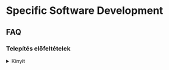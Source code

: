 # Specific Software Development

## FAQ

### Telepítés előfeltételek
<details>
<summary>Kinyit</summary>

#### Böngészős változat

Ez a kliens oldaláról elvileg semmit nem igényel, böngészőben fut.

Amihez csatlakozik, az egy IIS szerver lesz, ahol van frontendünk, meg backendünk. A [.net6 letöltés](https://dotnet.microsoft.com/en-us/download/dotnet/6.0) oldaláról a következők kellenek:
- Talán a bal oldali teljes sdk-ra nincs szükség, de lehet, hogy célszerű feltenni mindent.
- Egyébként a jobb oldali runtime-ok közül a .Net runtime 6...-ot
- Valószínűleg szükség lesz az ASP.NET Core Runtime 6...-ra
- Ha di api van a backenden, akkor az 32bites lesz, ezért valószínűleg a 32bites változatot (is) telepíteni kell.

#### Addon (winform)

A kliensre fel kell tenni a [.net6 letöltés](https://dotnet.microsoft.com/en-us/download/dotnet/6.0) oldaláról:
- Talán a bal oldali teljes sdk-ra nincs szükség, ha lehet, csak a runtime-ot tegyük fel.
- Egyébként a jobb oldali runtime-ok közül a .Net runtime 6...-ot, annak az x86 változatát!
- ASP.NET Core Runtime 6... x86
- .NET Desktop Runtime 6.... x86
- Edgewebview: https://developer.microsoft.com/en-US/microsoft-edge/webview2/

#### Android

Ez a tapasztalatok alapján egyéb telepítést nem igényel, az apk, amit adunk, az elég.

#### Windows (különálló, nem addon)

Ilyet még nem generáltunk ki (nem feltétlenül van rá szükség, a böngészős változat ugyanúgy használható), de ha szükség lesz rá, akkor valószínűleg ugyanazt fogja igényelni, mint az addon alatt leírtak. Itt viszont - mivel ez közvetlenül SBO SDK-hoz nem csatlakozik, ezért lehet a 64 bites változat.

</details>
